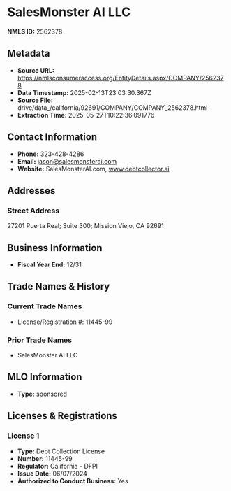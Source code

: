 # SalesMonster AI LLC

**NMLS ID:** 2562378

## Metadata
- **Source URL:** https://nmlsconsumeraccess.org/EntityDetails.aspx/COMPANY/2562378
- **Data Timestamp:** 2025-02-13T23:03:30.367Z
- **Source File:** drive/data_/california/92691/COMPANY/COMPANY_2562378.html
- **Extraction Time:** 2025-05-27T10:22:36.091776

## Contact Information
- **Phone:** 323-428-4286
- **Email:** jason@salesmonsterai.com
- **Website:** SalesMonsterAI.com, www.debtcollector.ai

## Addresses
### Street Address
27201 Puerta Real; Suite 300; Mission Viejo, CA 92691

## Business Information
- **Fiscal Year End:** 12/31

## Trade Names & History
### Current Trade Names
- License/Registration #: 11445-99

### Prior Trade Names
- SalesMonster AI LLC

## MLO Information
- **Type:** sponsored

## Licenses & Registrations

### License 1
- **Type:** Debt Collection License
- **Number:** 11445-99
- **Regulator:** California - DFPI
- **Issue Date:** 06/07/2024
- **Authorized to Conduct Business:** Yes
